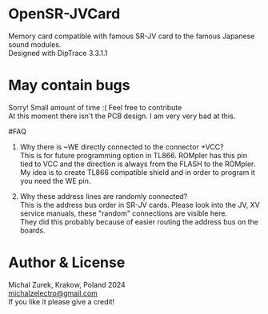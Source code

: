 # OpenSR-JVCard
Memory card compatible with famous SR-JV card to the famous Japanese sound modules.<br/>
Designed with DipTrace 3.3.1.1

# May contain bugs
Sorry! Small amount of time :( Feel free to contribute</br>
At this moment there isn't the PCB design. I am very very bad at this.

#FAQ
1. Why there is ~WE directly connected to the connector +VCC?<br/>
This is for future programming option in TL866. ROMpler has this pin tied to VCC and the direction is always from the FLASH to the ROMpler.
My idea is to create TL866 compatible shield and in order to program it you need the WE pin.

2. Why these address lines are randomly connected?<br/>
This is the address bus order in SR-JV cards. Please look into the JV, XV service manuals, these "random" connections are visible here.<br/>
They did this probably because of easier routing the address bus on the boards.

# Author & License
Michal Zurek, Krakow, Poland 2024<br/>
michalzelectro@gmail.com<br/>
If you like it please give a credit!